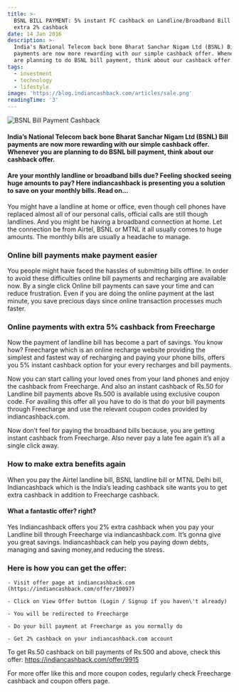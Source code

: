 ```yaml
---
title: >-
  BSNL BILL PAYMENT: 5% instant FC cashback on Landline/Broadband Bill payment +
  extra 2% cashback
date: 14 Jan 2016
description: >-
  India's National Telecom back bone Bharat Sanchar Nigam Ltd (BSNL) Bill
  payments are now more rewarding with our simple cashback offer. Whenever you
  are planning to do BSNL bill payment, think about our cashback offer.
tags:
  - investment
  - technology
  - lifestyle
image: 'https://blog.indiancashback.com/articles/sale.png'
readingTime: '3'
---
```


![BSNL Bill Payment Cashback](https://blog.indiancashback.com/articles/sale.png)


#### India’s National Telecom back bone Bharat Sanchar Nigam Ltd (BSNL) Bill payments are now more rewarding with our simple cashback offer. Whenever you are planning to do BSNL bill payment, think about our cashback offer.
#### Are your monthly landline or broadband bills due? Feeling shocked seeing huge amounts to pay? Here indiancashback is presenting you a solution to save on your monthly bills. Read on...
You might have a landline at home or office, even though cell phones have replaced almost all of our personal calls, official calls are still though landlines. And you might be having a broadband connection at home. Let the connection be from Airtel, BSNL or MTNL it all usually comes to huge amounts. The monthly bills are usually a headache to manage.
### Online bill payments make payment easier
You people might have faced the hassles of submitting bills offline. In order to avoid these difficulties online bill payments and recharging are available now. By a single click Online bill payments can save your time and can reduce frustration. Even if you are doing the online payment at the last minute, you save precious days since online transaction processes much faster.
### Online payments with extra 5% cashback from Freecharge
Now the payment of landline bill has become a part of savings. You know how? Freecharge which is an online recharge website providing the simplest and fastest way of recharging and paying your phone bills, offers you 5% instant cashback option for your every recharges and bill payments.

Now you can start calling your loved ones from your land phones and enjoy the cashback from Freecharge. And also an instant cashback of Rs.50 for Landline bill payments above Rs.500 is available using exclusive coupon code. For availing this offer all you have to do is that do your bill payments through Freecharge and use the relevant coupon codes provided by indiancashback.com.

Now don’t feel for paying the broadband bills because, you are getting instant cashback from Freecharge. Also never pay a late fee again it’s all a single click away.
### How to make extra benefits again
When you pay the Airtel landline bill, BSNL landline bill or MTNL Delhi bill, Indiancashback which is the India’s leading cashback site wants you to get extra cashback in addition to Freecharge cashback.
#### What a fantastic offer? right?
Yes Indiancashback offers you 2% extra cashback when you pay your Landline bill through Freecharge via indiancashback.com. It’s gonna give you great savings. Indiancashback can help you paying down debts, managing and saving money,and reducing the stress.
### Here is how you can get the offer:

	- Visit offer page at indiancashback.com (https://indiancashback.com/offer/10097)

	- Click on View Offer button (Login / Signup if you haven\'t already)

	- You will be redirected to Freecharge

	- Do your bill payment at Freecharge as you normally do

	- Get 2% cashback on your indiancashback.com account

To get Rs.50 cashback on bill payments of Rs.500 and above, check this offer: https://indiancashback.com/offer/9915

For more offer like this and more coupon codes, regularly check Freecharge cashback and coupon offers page.
